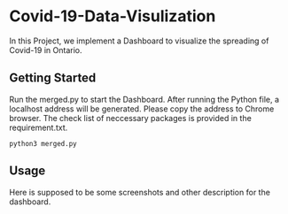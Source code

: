 # Covid-19-Data-Visulization
In this Project, we implement a Dashboard to visualize the spreading of Covid-19 in Ontario. 

## Getting Started
Run the merged.py to start the Dashboard. After running the Python file, a localhost address will be generated. Please copy the address to Chrome browser.
The check list of neccessary packages is provided in the requirement.txt.
```
python3 merged.py 
```

## Usage
Here is supposed to be some screenshots and other description for the dashboard.

